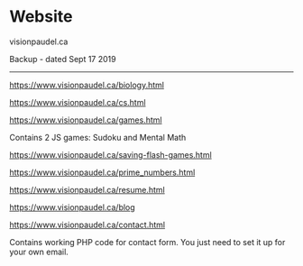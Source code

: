 # Website

visionpaudel.ca

Backup - dated Sept 17 2019

---

https://www.visionpaudel.ca/biology.html

https://www.visionpaudel.ca/cs.html

https://www.visionpaudel.ca/games.html

Contains 2 JS games:
Sudoku and
Mental Math

https://www.visionpaudel.ca/saving-flash-games.html

https://www.visionpaudel.ca/prime_numbers.html

https://www.visionpaudel.ca/resume.html

https://www.visionpaudel.ca/blog

https://www.visionpaudel.ca/contact.html

Contains working PHP code for contact form.
You just need to set it up for your own email.
